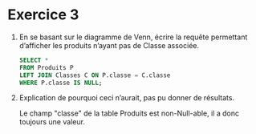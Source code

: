 # Exercice 3

1. En se basant sur le diagramme de Venn, écrire la requête permettant d’afficher les produits n’ayant pas de Classe associée.

    ```sql
    SELECT *
    FROM Produits P
    LEFT JOIN Classes C ON P.classe = C.classe
    WHERE P.classe IS NULL;
    ```

2. Explication de pourquoi ceci n’aurait, pas pu donner de résultats.

    Le champ "classe" de la table Produits est non-Null-able, il a donc toujours une valeur.
